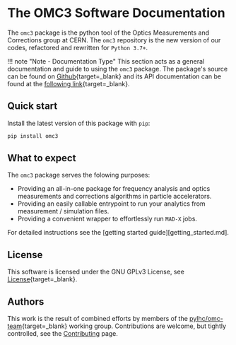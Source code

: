 # The OMC3 Software Documentation

The `omc3` package is the python tool of the Optics Measurements and Corrections group at CERN.
The `omc3` repository is the new version of our codes, refactored and rewritten for `Python 3.7+`.

!!! note "Note - Documentation Type"
    This section acts as a general documentation and guide to using the `omc3` package.
    The package's source can be found on [Github][omc3]{target=_blank} and its API documentation can be found at the [following link][omc3_doc]{target=_blank}.

## Quick start

Install the latest version of this package with `pip`:

```bash
pip install omc3 
```

## What to expect

The `omc3` package serves the folowing purposes:

- Providing an all-in-one package for frequency analysis and optics measurements and corrections algorithms in particle accelerators.
- Providing an easily callable entrypoint to run your analytics from measurement / simulation files.
- Providing a convenient wrapper to effortlessly run `MAD-X` jobs.

For detailed instructions see the [getting started guide][getting_started.md].

## License

This software is licensed under the GNU GPLv3 License, see [License][license]{target=_blank}.

## Authors

This work is the result of combined efforts by members of the [pylhc/omc-team][omc_team]{target=_blank} working group.
Contributions are welcome, but tightly controlled, see the [Contributing](contributing.md) page.

[omc3]: https://github.com/pylhc/omc3
[omc3_doc]: https://pylhc.github.io/omc3/
[license]: https://github.com/pylhc/omc3/blob/master/LICENSE
[omc_team]: https://github.com/orgs/pylhc/teams/omc-team
